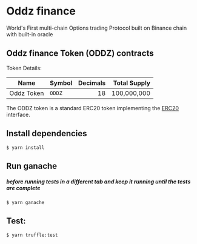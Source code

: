 # Oddz finance

World's First multi-chain Options trading Protocol built on Binance chain with built-in oracle

## Oddz finance Token (ODDZ) contracts

Token Details:

| Name           | Symbol | Decimals |  Total Supply |
| -------------- | ------ | -------: | ------------: |
| Oddz Token | `ODDZ`  |       18 | 100,000,000   |

The ODDZ token is a standard ERC20 token implementing the [ERC20](https://eips.ethereum.org/EIPS/eip-20) interface.

## Install dependencies
```
$ yarn install
```

## Run ganache

##### before running tests in a different tab and keep it running until the tests are complete  

```
$ yarn ganache
```

## Test:

```
$ yarn truffle:test
```

